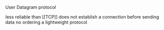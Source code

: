 User Datagram protocol

less reliable than [[TCP]]
does not establish a connection before sending data
no ordering
a lightweight protocol